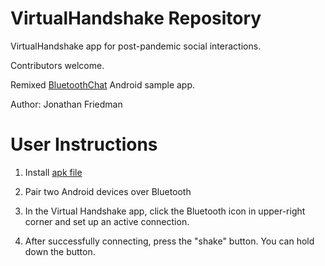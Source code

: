 VirtualHandshake Repository
===============================

VirtualHandshake app for post-pandemic social interactions.

Contributors welcome.

Remixed [BluetoothChat](https://github.com/android/connectivity-samples/tree/master/BluetoothChat) Android sample app.

Author:
Jonathan Friedman

User Instructions
===============================
1. Install [apk file](https://github.com/jonbenfri/virtual-handshake/blob/master/android/Application/release/Application-release.apk?raw=true)

1. Pair two Android devices over Bluetooth

1. In the Virtual Handshake app, click the Bluetooth icon in upper-right corner and set up an active connection.

1. After successfully connecting, press the "shake" button. You can hold down the button.

